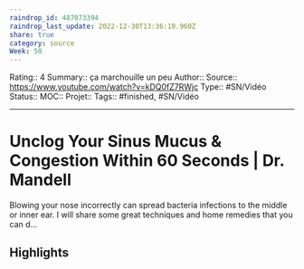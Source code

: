 ```yaml
---
raindrop_id: 487073394
raindrop_last_update: 2022-12-30T13:36:10.960Z
share: true
category: source
Week: 50
---
```


Rating:: 4
Summary:: ça marchouille un peu
Author::
Source:: https://www.youtube.com/watch?v=kDQ0fZ7RWjc
Type:: #SN/Vidéo 
Status:: 
MOC::
Projet:: 
Tags:: #finished, #SN/Vidéo

---
# Unclog Your Sinus Mucus & Congestion Within 60 Seconds | Dr. Mandell

Blowing your nose incorrectly can spread bacteria infections to the middle or inner ear.  I will share some great techniques and home remedies that you can d...

## Highlights
